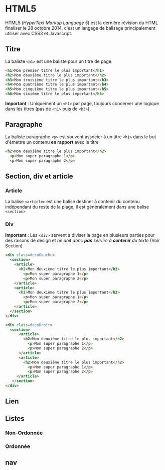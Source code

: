 # HTML5
  
HTML5 (*HyperText Markup Language 5*) est la dernière révision du HTML finaliser le 28 octobre 2014, c'est un langage de balisage principalement utiliser avec CSS3 et Javascript.

## Titre

La baliste `<h1>` est une baliste pour un titre de page

```html
<h1>Mon premier titre le plus important</h1>
<h2>Mon deuxième titre le plus important</h2>
<h3>Mon troisième titre le plus important</h3>
<h4>Mon quatrième titre le plus important</h4>
<h5>Mon cinquième titre le plus important</h5>
<h6>Mon sixième titre le plus important</h6>
```

**Important** : Uniquement un `<h1>` par page, toujours concerver une logique dans les titres (pas de `<h1>` puis de `<h3>`)

## Paragraphe

La baliste paragraphe `<p>` est souvent associer à un titre `<h1>` dans le but d'émettre un contenu **en rapport** avec le titre

```html
<h2>Mon deuxième titre le plus important</h2>
  <p>Mon super paragraphe 1</p>
  <p>Mon super paragraphe 2</p>
```

## Section, div et article

### Article

La balise `<article>` est une balise destiner à contenir du contenu indépendant du reste de la plage, il est généralement dans une balise `<section>`

### Div

**Important** : Les `<div>` servent à diviser la page en plusieurs parties pour des raisons de design et *ne doit donc **pas** servire à **contenir** du texte* (Voir Section) 

```html
<div class=decoGauche>
  <section>
    <article>
      <h2>Mon deuxième titre le plus important</h2>
        <p>Mon super paragraphe 1</p>
        <p>Mon super paragraphe 2</p>
    </article>
    <article>
      <h2>Mon deuxième titre le plus important</h2>
        <p>Mon super paragraphe 1</p>
        <p>Mon super paragraphe 2</p>
    </article>
  </section>
</div>

<div class=decoDroit>
  <section>
      <article>
        <h2>Mon deuxième titre le plus important</h2>
          <p>Mon super paragraphe 1</p>
          <p>Mon super paragraphe 2</p>
      </article>
      <article>
        <h2>Mon deuxième titre le plus important</h2>
          <p>Mon super paragraphe 1</p>
          <p>Mon super paragraphe 2</p>
     </article>
   </section>
</div>
```

## Lien

## Listes

### Non-Ordonnée

### Ordonnée

## nav

